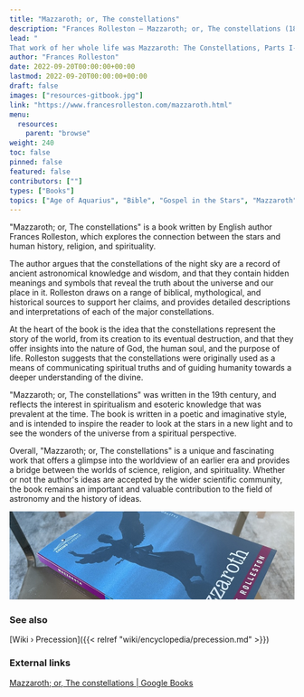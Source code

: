 ```yaml
---
title: "Mazzaroth; or, The constellations"
description: "Frances Rolleston — Mazzaroth; or, The constellations (1862)"
lead: "
That work of her whole life was Mazzaroth: The Constellations, Parts I-IV, Including Mizraim: Astronomy of Egypt. Her theory and discoveries that the signs and constellations were designed to represent Messiah according to the prophecy in Genesis 3:15, that the Seed of the woman would crush the serpent. The outline was constructed in her youth, but a 20 to 30 year hiatus preceded the writing, which was revised, corrected, and arranged late in life. Mazzaroth was published in bits and parts during her lifetime, and as a whole a year after her death. But was it finished? Would she ever have finished? In the last letter she ever wrote, she enthused over new discoveries from her Egyptian planisphere, and stated that there was much yet to be found. Thus Frances fulfilled the wish she had written in her common-place book at about age 24: “Heaven defend me from an old age of novels."
author: "Frances Rolleston"
date: 2022-09-20T00:00:00+00:00
lastmod: 2022-09-20T00:00:00+00:00
draft: false
images: ["resources-gitbook.jpg"]
link: "https://www.francesrolleston.com/mazzaroth.html"
menu:
  resources:
    parent: "browse"
weight: 240
toc: false
pinned: false
featured: false
contributors: [""]
types: ["Books"]
topics: ["Age of Aquarius", "Bible", "Gospel in the Stars", "Mazzaroth", "Precession"]
---
```


"Mazzaroth; or, The constellations" is a book written by English author Frances Rolleston, which explores the connection between the stars and human history, religion, and spirituality.

The author argues that the constellations of the night sky are a record of ancient astronomical knowledge and wisdom, and that they contain hidden meanings and symbols that reveal the truth about the universe and our place in it. Rolleston draws on a range of biblical, mythological, and historical sources to support her claims, and provides detailed descriptions and interpretations of each of the major constellations.

At the heart of the book is the idea that the constellations represent the story of the world, from its creation to its eventual destruction, and that they offer insights into the nature of God, the human soul, and the purpose of life. Rolleston suggests that the constellations were originally used as a means of communicating spiritual truths and of guiding humanity towards a deeper understanding of the divine.

"Mazzaroth; or, The constellations" was written in the 19th century, and reflects the interest in spiritualism and esoteric knowledge that was prevalent at the time. The book is written in a poetic and imaginative style, and is intended to inspire the reader to look at the stars in a new light and to see the wonders of the universe from a spiritual perspective.

Overall, "Mazzaroth; or, The constellations" is a unique and fascinating work that offers a glimpse into the worldview of an earlier era and provides a bridge between the worlds of science, religion, and spirituality. Whether or not the author's ideas are accepted by the wider scientific community, the book remains an important and valuable contribution to the field of astronomy and the history of ideas.

![Image](images/mazzaroth-rolleston-book.jpg "Mazzaroth; or, The Constellations — Frances Rolleston")

### See also

[Wiki › Precession]({{< relref "wiki/encyclopedia/precession.md" >}})</br>

### External links

[Mazzaroth; or, The constellations | Google Books](https://books.google.ch/books/about/Mazzaroth_or_The_constellations_by_F_Rol.html?id=hTABAAAAQAAJ)</br>
